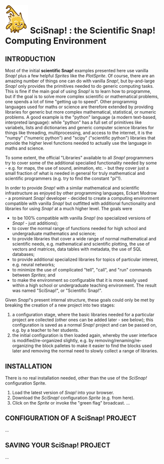 # <img alt="scientific-snap icon" src="./images/einstein_snap.png" width="75"/> SciSnap! : the Scientific Snap! Computing Environment

## INTRODUCTION

Most of the initial **scientific Snap!** examples presented here use vanilla *Snap!* plus a few helpful *Sprites* like the *PlotSprite*.
Of course, there are an amazing number of things one can do with vanilla *Snap!*, but by-and-large *Snap!* only provides the primitives needed to do generic computing tasks.
This is fine if the main goal of using *Snap!* is to learn how to programme, but if the goal is to solve more complex scientific or mathematical problems, one spends a lot of time "getting up to speed".
Other programmig languages used for maths or science are therefore extended by providing libraries for generic but more complex mathematical, statistical, or numeric problems.
A good example is the "python" language (a modern text-based, interpreted language): while "python" has a full set of primitives like variabels, lists and dictionaries and generic computer science libraries for things like threading, multiprocessing, and access to the internet, it is the "numpy" ("numeric python") and "scipy" ("scientific python") libraries that provide the higher level functions needed to actually use the language in maths and science.

To some extent, the official "Libraries" available to all *Snap!* programmers try to cover some of the additional specialied functionality needed by some - e.g. for maps, the use of sound, animation, etc. - but they cover just a small fraction of what is needed in general for truly mathematical and scientific programmers (e.g. try to find the constant "pi"!).

In order to provide *Snap!* with a similar mathematical and scientific infrastructure as enjoyed by other programming languages, Eckart Modrow - a prominant *Snap!* developer - decided to create a computing environment compatible with vanilla *Snap!* but outfitted with additional functionality and libraries for using *Snap!* at a much higher level.
The goals were
* to be 100% compatible with vanilla *Snap!* (no specialized versions of *Snap!* - just additions);
* to cover the normal range of functions needed for high school and undergraduate mathematics and science;
* to provide libraries that cover a wide range of normal mathematical and scientific needs, e.g. mathematical and scientific plotting, the use of vectors and matrices, data tables with metadata, the use of SQL databases;
* to provide additional specialized libraries for topics of particular interest, e.g. neural networks;
* to minimize the use of complicated "tell", "call", and "run" commands between *Sprites*; and
* to make the environment so configurable that it is more easily used within a high school or undergraduate teaching environment.
The result was named "SciSnap!", or "Scientific Snap!".

Given *Snap!*'s present internal structure, these goals could only be met by breaking the creation of a new project into two stages:
1. a configuration stage, where the basic libraries needed for a particular project are collected (other ones can be added later - see below); this configuration is saved as a normal *Snap!* project and can be passed on, e.g. by a teacher to her students.
2. the initial configuration is then loaded again, whereby the user interface is modified/re-organized slightly, e.g. by removing/renaming/re-organizing the block palletes to make it easier to find the blocks used later and removing the normal need to slowly collect a range of libraries.

## INSTALLATION

There is no real installation needed, other than the use of the *SciSnap!* configuration Sprite.
1. Load the latest version of *Snap!* into your browser.
2. Download the *SciSnap!* configuration *Sprite* (e.g. from here).
3. Click on the *Sprite* or invoke the "green flag" broadcast.
...

## CONFIGURATION OF A SciSnap! PROJECT

...


## SAVING YOUR SciSnap! PROJECT

...



